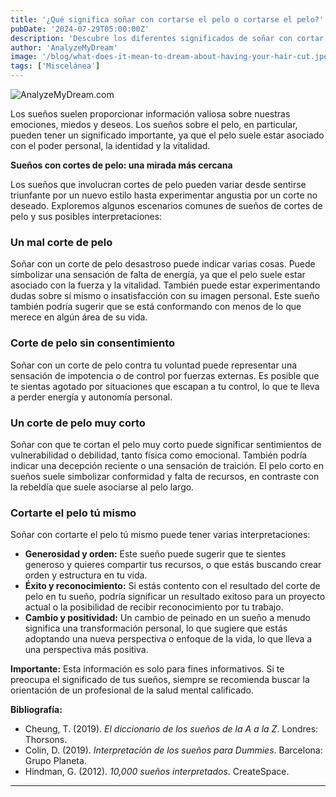 ```yaml
---
title: '¿Qué significa soñar con cortarse el pelo o cortarse el pelo?'
pubDate: '2024-07-29T05:00:00Z'
description: 'Descubre los diferentes significados de soñar con cortar o que te corten el pelo. Explora las interpretaciones de estos sueños y cómo pueden reflejar aspectos de tu vida.'
author: 'AnalyzeMyDream'
image: '/blog/what-does-it-mean-to-dream-about-having-your-hair-cut.jpeg'
tags: ['Miscelánea']
---
```


![AnalyzeMyDream.com](/blog/what-does-it-mean-to-dream-about-having-your-hair-cut.jpeg)


Los sueños suelen proporcionar información valiosa sobre nuestras emociones, miedos y deseos. Los sueños sobre el pelo, en particular, pueden tener un significado importante, ya que el pelo suele estar asociado con el poder personal, la identidad y la vitalidad.

**Sueños con cortes de pelo: una mirada más cercana**

Los sueños que involucran cortes de pelo pueden variar desde sentirse triunfante por un nuevo estilo hasta experimentar angustia por un corte no deseado. Exploremos algunos escenarios comunes de sueños de cortes de pelo y sus posibles interpretaciones:

### Un mal corte de pelo

Soñar con un corte de pelo desastroso puede indicar varias cosas. Puede simbolizar una sensación de falta de energía, ya que el pelo suele estar asociado con la fuerza y ​​la vitalidad. También puede estar experimentando dudas sobre sí mismo o insatisfacción con su imagen personal. Este sueño también podría sugerir que se está conformando con menos de lo que merece en algún área de su vida.

### Corte de pelo sin consentimiento

Soñar con un corte de pelo contra tu voluntad puede representar una sensación de impotencia o de control por fuerzas externas. Es posible que te sientas agotado por situaciones que escapan a tu control, lo que te lleva a perder energía y autonomía personal.

### Un corte de pelo muy corto

Soñar con que te cortan el pelo muy corto puede significar sentimientos de vulnerabilidad o debilidad, tanto física como emocional. También podría indicar una decepción reciente o una sensación de traición. El pelo corto en sueños suele simbolizar conformidad y falta de recursos, en contraste con la rebeldía que suele asociarse al pelo largo.

### Cortarte el pelo tú mismo

Soñar con cortarte el pelo tú mismo puede tener varias interpretaciones:

- **Generosidad y orden:** Este sueño puede sugerir que te sientes generoso y quieres compartir tus recursos, o que estás buscando crear orden y estructura en tu vida.
- **Éxito y reconocimiento:** Si estás contento con el resultado del corte de pelo en tu sueño, podría significar un resultado exitoso para un proyecto actual o la posibilidad de recibir reconocimiento por tu trabajo.
- **Cambio y positividad:** Un cambio de peinado en un sueño a menudo significa una transformación personal, lo que sugiere que estás adoptando una nueva perspectiva o enfoque de la vida, lo que lleva a una perspectiva más positiva.

**Importante:** Esta información es solo para fines informativos. Si te preocupa el significado de tus sueños, siempre se recomienda buscar la orientación de un profesional de la salud mental calificado.

**Bibliografía:**

- Cheung, T. (2019). *El diccionario de los sueños de la A a la Z*. Londres: Thorsons.
- Colin, D. (2019). *Interpretación de los sueños para Dummies*. Barcelona: Grupo Planeta.
- Hindman, G. (2012). *10,000 sueños interpretados*. CreateSpace.

---